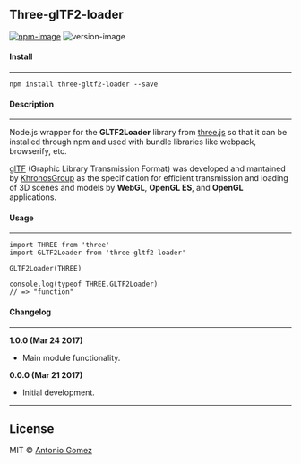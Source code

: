 ## Three-glTF2-loader

[![npm-image](https://img.shields.io/badge/npm-v1.1.0-ff69b4.svg)](https://www.npmjs.com/package/three-gltf2-loader)
![version-image](https://img.shields.io/badge/license-MIT-ff69b4.svg)


#### Install
--------

```
npm install three-gltf2-loader --save
```


#### Description
-----------

Node.js wrapper for the **GLTF2Loader** library from [three.js][0] so that it can be installed through npm and used with bundle libraries like webpack, browserify, etc.

[glTF](1) (Graphic Library Transmission Format) was developed and mantained by [KhronosGroup](2) as the specification for efficient transmission and loading of 3D scenes and models by **WebGL**, **OpenGL ES**, and **OpenGL** applications.



#### Usage
--------

```
import THREE from 'three'
import GLTF2Loader from 'three-gltf2-loader'

GLTF2Loader(THREE)

console.log(typeof THREE.GLTF2Loader)
// => "function"
```


#### Changelog
--------

**1.0.0 (Mar 24 2017)**
* Main module functionality.

**0.0.0 (Mar 21 2017)**
* Initial development.


--------
## License
MIT © [Antonio Gomez][3]

[0]: https://github.com/mrdoob/three.js
[1]: https://github.com/KhronosGroup/glTF
[2]: https://www.khronos.org
[3]: http://antoniogomez.me/
